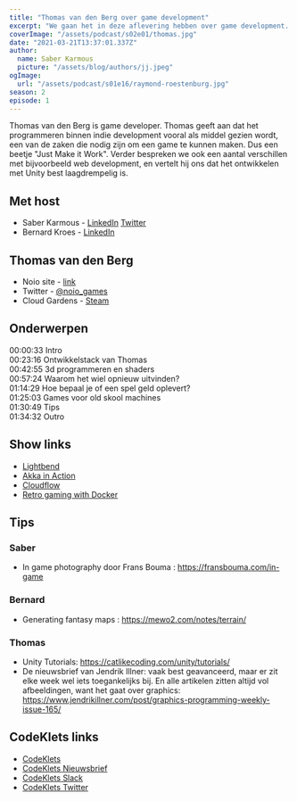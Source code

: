 ```yaml
---
title: "Thomas van den Berg over game development"
excerpt: "We gaan het in deze aflevering hebben over game development. En Thomas van den Berg vertelt ons hoe dat eraan toegaat voor een indie game developer."
coverImage: "/assets/podcast/s02e01/thomas.jpg"
date: "2021-03-21T13:37:01.337Z"
author:
  name: Saber Karmous
  picture: "/assets/blog/authors/jj.jpeg"
ogImage:
  url: "/assets/podcast/s01e16/raymond-roestenburg.jpg"
season: 2
episode: 1
---
```


Thomas van den Berg is game developer. Thomas geeft aan dat het programmeren binnen indie development vooral als middel gezien wordt, een van de zaken die nodig zijn om een game te kunnen maken. Dus een beetje "Just Make it Work". 
Verder bespreken we ook een aantal verschillen met bijvoorbeeld web development, en vertelt hij ons dat het ontwikkelen met Unity best laagdrempelig is.  

## Met host

- Saber Karmous - [LinkedIn](https://www.linkedin.com/in/saberkarmous/) [Twitter](https://twitter.com/sdotone)
- Bernard Kroes - [LinkedIn](https://www.linkedin.com/in/bernard-kroes-5050a82/)

## Thomas van den Berg

- Noio site - [link](https://www.noio.nl/)
- Twitter - [@noio_games](https://twitter.com/noio_games)
- Cloud Gardens - [Steam](https://store.steampowered.com/app/1372320/Cloud_Gardens/)

## Onderwerpen

00:00:33 Intro  
00:23:16 Ontwikkelstack van Thomas  
00:42:55 3d programmeren en shaders  
00:57:24 Waarom het wiel opnieuw uitvinden?  
01:14:29 Hoe bepaal je of een spel geld oplevert?  
01:25:03 Games voor old skool machines  
01:30:49 Tips  
01:34:32 Outro  

## Show links
- [Lightbend](https://www.lightbend.com/)
- [Akka in Action](https://www.manning.com/books/akka-in-action)
- [Cloudflow](https://cloudflow.io/)
- [Retro gaming with Docker](https://www.youtube.com/watch?v=LriUAmAkuD8)

## Tips

### Saber
- In game photography door Frans Bouma : <https://fransbouma.com/in-game>

### Bernard
- Generating fantasy maps : <https://mewo2.com/notes/terrain/>

### Thomas
- Unity Tutorials: <https://catlikecoding.com/unity/tutorials/>
- De nieuwsbrief van Jendrik Illner: vaak best geavanceerd, maar er zit elke week wel iets toegankelijks bij. En alle artikelen zitten altijd vol afbeeldingen, want het gaat over graphics: <https://www.jendrikillner.com/post/graphics-programming-weekly-issue-165/> 

## CodeKlets links

- [CodeKlets](https://codeklets.nl)
- [CodeKlets Nieuwsbrief](https://codeklets.nl/newsletter)
- [CodeKlets Slack](https://join.slack.com/t/codeklets/shared_invite/enQtNzQ4MTI4MTMxNzY2LWYzNTk0NzE1YzdkNDczYTg1MDBjZDIyZjkzMThmYTBkZTY3ZTBhNDYyOGY4OWQxZGExM2Q5NzA2ZDM0NGY1ZGM)
- [CodeKlets Twitter](https://twitter.com/codeklets)
